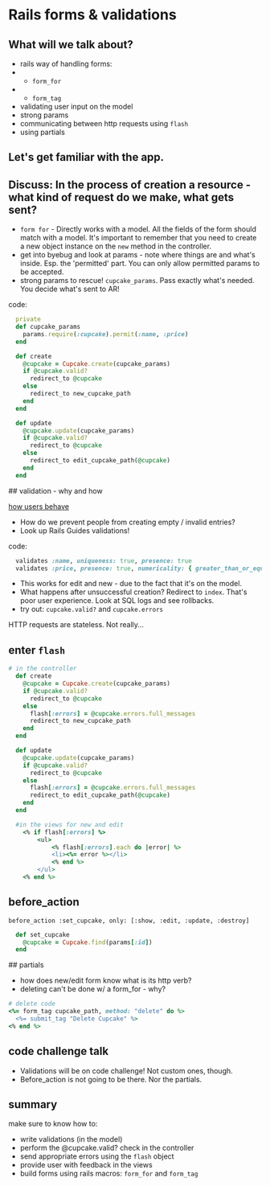# Rails forms & validations

## What will we talk about?

- rails way of handling forms:
- - `form_for`
- - `form_tag`
- validating user input on the model
- strong params
- communicating between http requests using `flash`
- using partials

## Let's get familiar with the app.

## Discuss: In the process of creation a resource - what kind of request do we make, what gets sent?

- `form for` - Directly works with a model. All the fields of the form should match with a model. It's important to remember that you need to create a new object instance on the `new` method in the controller.
- get into byebug and look at params - note where things are and what's inside. Esp. the 'permitted' part. You can only allow permitted params to be accepted.
- strong params to rescue! `cupcake_params`. Pass exactly what's needed. You decide what's sent to AR!

code:
``` ruby
  private
  def cupcake_params
    params.require(:cupcake).permit(:name, :price)
  end
```

```ruby
  def create
    @cupcake = Cupcake.create(cupcake_params)
    if @cupcake.valid?
      redirect_to @cupcake
    else
      redirect_to new_cupcake_path
    end
  end

  def update
    @cupcake.update(cupcake_params)
    if @cupcake.valid?
      redirect_to @cupcake
    else
      redirect_to edit_cupcake_path(@cupcake)
    end
  end
```

## validation - why and how

[how users behave](https://camo.githubusercontent.com/bd5a0e0355fa6a8c1f5478f197be5562a479d41a/68747470733a2f2f6d656469612e67697068792e636f6d2f6d656469612f5a665531314f44616e6c6f43412f67697068792e676966)

- How do we prevent people from creating empty / invalid entries?
- Look up Rails Guides validations!

code:

```ruby
  validates :name, uniqueness: true, presence: true
  validates :price, presence: true, numericality: { greater_than_or_equal_to: 0, only_integer: true}
```

- This works for edit and new - due to the fact that it's on the model.
- What happens after unsuccessful creation? Redirect to `index`. That's poor user experience. Look at SQL logs and see rollbacks.
- try out: `cupcake.valid?` and `cupcake.errors`

HTTP requests are stateless. Not really...

## enter `flash`

```ruby
# in the controller
  def create
    @cupcake = Cupcake.create(cupcake_params)
    if @cupcake.valid?
      redirect_to @cupcake
    else
      flash[:errors] = @cupcake.errors.full_messages
      redirect_to new_cupcake_path
    end
  end

  def update
    @cupcake.update(cupcake_params)
    if @cupcake.valid?
      redirect_to @cupcake
    else
      flash[:errors] = @cupcake.errors.full_messages
      redirect_to edit_cupcake_path(@cupcake)
    end
  end
```

```ruby
  #in the views for new and edit
    <% if flash[:errors] %>
        <ul>
            <% flash[:errors].each do |error| %>
            <li><%= error %></li>
            <% end %>
        </ul>
    <% end %>
```

## before_action

`before_action :set_cupcake, only: [:show, :edit, :update, :destroy]`

```ruby
  def set_cupcake
    @cupcake = Cupcake.find(params[:id])
  end
```

## partials
- how does new/edit form know what is its http verb?
- deleting can't be done w/ a form_for - why?


```ruby
# delete code
<%= form_tag cupcake_path, method: "delete" do %>
  <%= submit_tag "Delete Cupcake" %>
<% end %>
```

## code challenge talk

- Validations will be on code challenge! Not custom ones, though.
- Before_action is not going to be there. Nor the partials.

## summary

make sure to know how to:
- write validations (in the model)
- perform the @cupcake.valid? check in the controller
- send appropriate errors using the `flash` object
- provide user with feedback in the views
- build forms using rails macros: `form_for` and `form_tag`
